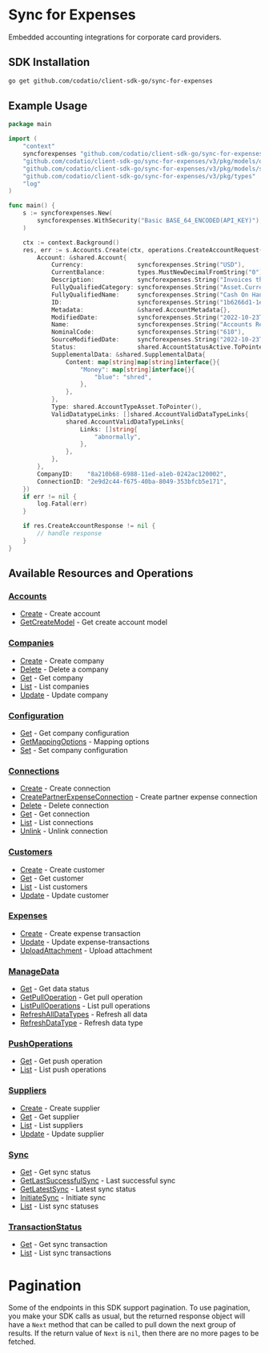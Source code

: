 # Sync for Expenses

<!-- Start Codat Library Description -->
﻿Embedded accounting integrations for corporate card providers.
<!-- End Codat Library Description -->

<!-- Start SDK Installation -->
## SDK Installation

```bash
go get github.com/codatio/client-sdk-go/sync-for-expenses
```
<!-- End SDK Installation -->

## Example Usage
<!-- Start SDK Example Usage -->
```go
package main

import (
	"context"
	syncforexpenses "github.com/codatio/client-sdk-go/sync-for-expenses/v3"
	"github.com/codatio/client-sdk-go/sync-for-expenses/v3/pkg/models/operations"
	"github.com/codatio/client-sdk-go/sync-for-expenses/v3/pkg/models/shared"
	"github.com/codatio/client-sdk-go/sync-for-expenses/v3/pkg/types"
	"log"
)

func main() {
	s := syncforexpenses.New(
		syncforexpenses.WithSecurity("Basic BASE_64_ENCODED(API_KEY)"),
	)

	ctx := context.Background()
	res, err := s.Accounts.Create(ctx, operations.CreateAccountRequest{
		Account: &shared.Account{
			Currency:               syncforexpenses.String("USD"),
			CurrentBalance:         types.MustNewDecimalFromString("0"),
			Description:            syncforexpenses.String("Invoices the business has issued but has not yet collected payment on."),
			FullyQualifiedCategory: syncforexpenses.String("Asset.Current"),
			FullyQualifiedName:     syncforexpenses.String("Cash On Hand"),
			ID:                     syncforexpenses.String("1b6266d1-1e44-46c5-8eb5-a8f98e03124e"),
			Metadata:               &shared.AccountMetadata{},
			ModifiedDate:           syncforexpenses.String("2022-10-23T00:00:00.000Z"),
			Name:                   syncforexpenses.String("Accounts Receivable"),
			NominalCode:            syncforexpenses.String("610"),
			SourceModifiedDate:     syncforexpenses.String("2022-10-23T00:00:00.000Z"),
			Status:                 shared.AccountStatusActive.ToPointer(),
			SupplementalData: &shared.SupplementalData{
				Content: map[string]map[string]interface{}{
					"Money": map[string]interface{}{
						"blue": "shred",
					},
				},
			},
			Type: shared.AccountTypeAsset.ToPointer(),
			ValidDatatypeLinks: []shared.AccountValidDataTypeLinks{
				shared.AccountValidDataTypeLinks{
					Links: []string{
						"abnormally",
					},
				},
			},
		},
		CompanyID:    "8a210b68-6988-11ed-a1eb-0242ac120002",
		ConnectionID: "2e9d2c44-f675-40ba-8049-353bfcb5e171",
	})
	if err != nil {
		log.Fatal(err)
	}

	if res.CreateAccountResponse != nil {
		// handle response
	}
}

```
<!-- End SDK Example Usage -->

<!-- Start SDK Available Operations -->
## Available Resources and Operations


### [Accounts](docs/sdks/accounts/README.md)

* [Create](docs/sdks/accounts/README.md#create) - Create account
* [GetCreateModel](docs/sdks/accounts/README.md#getcreatemodel) - Get create account model

### [Companies](docs/sdks/companies/README.md)

* [Create](docs/sdks/companies/README.md#create) - Create company
* [Delete](docs/sdks/companies/README.md#delete) - Delete a company
* [Get](docs/sdks/companies/README.md#get) - Get company
* [List](docs/sdks/companies/README.md#list) - List companies
* [Update](docs/sdks/companies/README.md#update) - Update company

### [Configuration](docs/sdks/configuration/README.md)

* [Get](docs/sdks/configuration/README.md#get) - Get company configuration
* [GetMappingOptions](docs/sdks/configuration/README.md#getmappingoptions) - Mapping options
* [Set](docs/sdks/configuration/README.md#set) - Set company configuration

### [Connections](docs/sdks/connections/README.md)

* [Create](docs/sdks/connections/README.md#create) - Create connection
* [CreatePartnerExpenseConnection](docs/sdks/connections/README.md#createpartnerexpenseconnection) - Create partner expense connection
* [Delete](docs/sdks/connections/README.md#delete) - Delete connection
* [Get](docs/sdks/connections/README.md#get) - Get connection
* [List](docs/sdks/connections/README.md#list) - List connections
* [Unlink](docs/sdks/connections/README.md#unlink) - Unlink connection

### [Customers](docs/sdks/customers/README.md)

* [Create](docs/sdks/customers/README.md#create) - Create customer
* [Get](docs/sdks/customers/README.md#get) - Get customer
* [List](docs/sdks/customers/README.md#list) - List customers
* [Update](docs/sdks/customers/README.md#update) - Update customer

### [Expenses](docs/sdks/expenses/README.md)

* [Create](docs/sdks/expenses/README.md#create) - Create expense transaction
* [Update](docs/sdks/expenses/README.md#update) - Update expense-transactions
* [UploadAttachment](docs/sdks/expenses/README.md#uploadattachment) - Upload attachment

### [ManageData](docs/sdks/managedata/README.md)

* [Get](docs/sdks/managedata/README.md#get) - Get data status
* [GetPullOperation](docs/sdks/managedata/README.md#getpulloperation) - Get pull operation
* [ListPullOperations](docs/sdks/managedata/README.md#listpulloperations) - List pull operations
* [RefreshAllDataTypes](docs/sdks/managedata/README.md#refreshalldatatypes) - Refresh all data
* [RefreshDataType](docs/sdks/managedata/README.md#refreshdatatype) - Refresh data type

### [PushOperations](docs/sdks/pushoperations/README.md)

* [Get](docs/sdks/pushoperations/README.md#get) - Get push operation
* [List](docs/sdks/pushoperations/README.md#list) - List push operations

### [Suppliers](docs/sdks/suppliers/README.md)

* [Create](docs/sdks/suppliers/README.md#create) - Create supplier
* [Get](docs/sdks/suppliers/README.md#get) - Get supplier
* [List](docs/sdks/suppliers/README.md#list) - List suppliers
* [Update](docs/sdks/suppliers/README.md#update) - Update supplier

### [Sync](docs/sdks/sync/README.md)

* [Get](docs/sdks/sync/README.md#get) - Get sync status
* [GetLastSuccessfulSync](docs/sdks/sync/README.md#getlastsuccessfulsync) - Last successful sync
* [GetLatestSync](docs/sdks/sync/README.md#getlatestsync) - Latest sync status
* [InitiateSync](docs/sdks/sync/README.md#initiatesync) - Initiate sync
* [List](docs/sdks/sync/README.md#list) - List sync statuses

### [TransactionStatus](docs/sdks/transactionstatus/README.md)

* [Get](docs/sdks/transactionstatus/README.md#get) - Get sync transaction
* [List](docs/sdks/transactionstatus/README.md#list) - List sync transactions
<!-- End SDK Available Operations -->

<!-- Start Dev Containers -->

<!-- End Dev Containers -->



<!-- Start Pagination -->
# Pagination

Some of the endpoints in this SDK support pagination. To use pagination, you make your SDK calls as usual, but the
returned response object will have a `Next` method that can be called to pull down the next group of results. If the
return value of `Next` is `nil`, then there are no more pages to be fetched.
